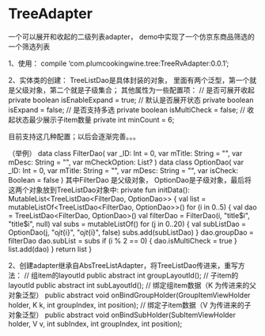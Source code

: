 # TreeAdapter
一个可以展开和收起的二级列表adapter， demo中实现了一个仿京东商品筛选的一个筛选列表

1、使用：
        compile ‘com.plumcookingwine.tree:TreeRvAdapter:0.0.1’;
        
2、实体类的创建：
TreeListDao是具体封装的对象， 里面有两个泛型，第一个就是父级对象，第二个就是子级集合；
其他属性为一些配置项：
    // 是否可展开收起
    private boolean isEnableExpand = true;
    // 默认是否展开状态
    private boolean isExpand = false;
    // 是否支持多选
    private boolean isMultiCheck = false;
    // 收起状态最少展示子item数量
    private int minCount = 6;
    
目前支持这几种配置；以后会逐渐完善。。。

（举例）
      data class FilterDao(
        var _ID: Int = 0,
        var mTitle: String = "",
        var mDesc: String = "",
        var mCheckOption: List<OptionDao>?
      )
      data class OptionDao(
            var _ID: Int = 0,
            var mTitle: String = "",
            var mDesc: String = "",
            var isCheck: Boolean = false
      )
  其中FilterDao 是父级对象， OptionDao是子级对象，最后将这两个对象放到TreeListDao对象中:
      private fun initData(): MutableList<TreeListDao<FilterDao, OptionDao>> {
        val list = mutableListOf<TreeListDao<FilterDao, OptionDao>>()
        for (i in 0..5) {
            val dao = TreeListDao<FilterDao, OptionDao>()
            val filterDao = FilterDao(i, "title$i", "title$i", null)
            val subs = mutableListOf<OptionDao>()
            for (j in 0..20) {
                val subListDao = OptionDao(j, "o${j}t${i}", "o${j}t${i}", false)
                subs.add(subListDao)
            }
            dao.groupDao = filterDao
            dao.subList = subs
            if (i % 2 == 0) {
                dao.isMultiCheck = true
            }
            list.add(dao)
        }
        return list
    }
      
        
2、创建adapter继承自AbsTreeListAdapter，将TreeListDao传进来，重写方法：
    // 组item的layoutId
    public abstract int groupLayoutId();
    // 子item的layoutId
    public abstract int subLayoutId();
    // 绑定组item数据（K 为传进来的父对象泛型）
    public abstract void onBindGroupHolder(GroupItemViewHolder holder, K k, int groupIndex, int position);
    // 绑定子item数据（V 为传进来的子对象泛型）
    public abstract void onBindSubHolder(SubItemViewHolder holder, V v, int subIndex, int groupIndex, int position);

